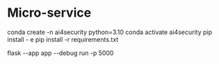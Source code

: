 # Micro-service

conda create -n ai4security python=3.10
conda activate ai4security
pip install - e
pip install -r requirements.txt

flask --app app --debug run -p 5000